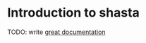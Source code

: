 # Introduction to shasta

TODO: write [great documentation](http://jacobian.org/writing/what-to-write/)
